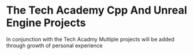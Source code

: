 # The Tech Academy Cpp And Unreal Engine Projects
 In conjunction with the Tech Acadmy Multiple projects will be added through growth of personal experience
